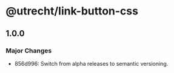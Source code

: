# @utrecht/link-button-css

## 1.0.0

### Major Changes

- 856d996: Switch from alpha releases to semantic versioning.
